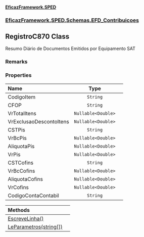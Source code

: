 #### [EficazFramework.SPED](EficazFrameworkSPED.md 'EficazFramework SPED')
### [EficazFramework.SPED.Schemas.EFD_Contribuicoes](EficazFramework.SPED.Schemas.EFD_Contribuicoes.md 'EficazFramework.SPED.Schemas.EFD_Contribuicoes')

## RegistroC870 Class

Resumo Diário de Documentos Emitidos por Equipamento SAT

### Remarks
### Properties

| Name | Type | |
| :--- | :---: | :--- |
| CodigoItem | `String` |  |
| CFOP | `String` |  |
| VrTotalItens | `Nullable<Double>` |  |
| VrExclusaoDescontoItens | `Nullable<Double>` |  |
| CSTPis | `String` |  |
| VrBcPis | `Nullable<Double>` |  |
| AliquotaPis | `Nullable<Double>` |  |
| VrPis | `Nullable<Double>` |  |
| CSTCofins | `String` |  |
| VrBcCofins | `Nullable<Double>` |  |
| AliquotaCofins | `Nullable<Double>` |  |
| VrCofins | `Nullable<Double>` |  |
| CodigoContaContabil | `String` |  |

| Methods | |
| :--- | :--- |
| [EscreveLinha()](EficazFramework.SPED.Schemas.EFD_Contribuicoes/RegistroC870/EscreveLinha().md 'EficazFramework.SPED.Schemas.EFD_Contribuicoes.RegistroC870.EscreveLinha()') | |
| [LeParametros(string[])](EficazFramework.SPED.Schemas.EFD_Contribuicoes/RegistroC870/LeParametros(string[]).md 'EficazFramework.SPED.Schemas.EFD_Contribuicoes.RegistroC870.LeParametros(string[])') | |
